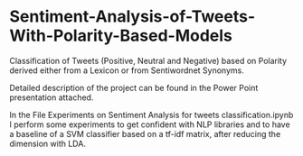 # Sentiment-Analysis-of-Tweets-With-Polarity-Based-Models
Classification of Tweets (Positive, Neutral and Negative) based on Polarity derived either from a Lexicon or from Sentiwordnet Synonyms.

Detailed description of the project can be found in the Power Point presentation attached.

In the File Experiments on Sentiment Analysis for tweets classification.ipynb I perform some experiments to get confident with NLP libraries and to have a baseline of a SVM classifier based on a tf-idf matrix, after reducing the dimension with LDA.
